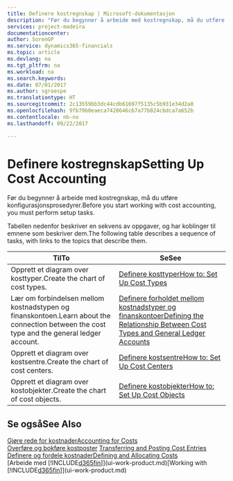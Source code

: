 ```yaml
---
title: Definere kostregnskap | Microsoft-dokumentasjon
description: "Før du begynner å arbeide med kostregnskap, må du utføre konfigurasjonsprosedyrer."
services: project-madeira
documentationcenter: 
author: SorenGP
ms.service: dynamics365-financials
ms.topic: article
ms.devlang: na
ms.tgt_pltfrm: na
ms.workload: na
ms.search.keywords: 
ms.date: 07/01/2017
ms.author: sgroespe
ms.translationtype: HT
ms.sourcegitcommit: 2c13559bb3dc44cdb61697f5135c5b931e34d2a8
ms.openlocfilehash: 9fb79b0eaeca7428646c67a77b824cbdca7a652b
ms.contentlocale: nb-no
ms.lasthandoff: 09/22/2017

---
```

# <a name="setting-up-cost-accounting"></a><span data-ttu-id="2a6ff-103">Definere kostregnskap</span><span class="sxs-lookup"><span data-stu-id="2a6ff-103">Setting Up Cost Accounting</span></span>
<span data-ttu-id="2a6ff-104">Før du begynner å arbeide med kostregnskap, må du utføre konfigurasjonsprosedyrer.</span><span class="sxs-lookup"><span data-stu-id="2a6ff-104">Before you start working with cost accounting, you must perform setup tasks.</span></span>  

 <span data-ttu-id="2a6ff-105">Tabellen nedenfor beskriver en sekvens av oppgaver, og har koblinger til emnene som beskriver dem.</span><span class="sxs-lookup"><span data-stu-id="2a6ff-105">The following table describes a sequence of tasks, with links to the topics that describe them.</span></span>

|<span data-ttu-id="2a6ff-106">Til</span><span class="sxs-lookup"><span data-stu-id="2a6ff-106">To</span></span>|<span data-ttu-id="2a6ff-107">Se</span><span class="sxs-lookup"><span data-stu-id="2a6ff-107">See</span></span>|  
|--------|---------|  
|<span data-ttu-id="2a6ff-108">Opprett et diagram over kosttyper.</span><span class="sxs-lookup"><span data-stu-id="2a6ff-108">Create the chart of cost types.</span></span>|[<span data-ttu-id="2a6ff-109">Definere kosttyper</span><span class="sxs-lookup"><span data-stu-id="2a6ff-109">How to: Set Up Cost Types</span></span>](finance-how-to-set-up-cost-types.md)|  
|<span data-ttu-id="2a6ff-110">Lær om forbindelsen mellom kostnadstypen og finanskontoen.</span><span class="sxs-lookup"><span data-stu-id="2a6ff-110">Learn about the connection between the cost type and the general ledger account.</span></span>|[<span data-ttu-id="2a6ff-111">Definere forholdet mellom kostnadstyper og finanskontoer</span><span class="sxs-lookup"><span data-stu-id="2a6ff-111">Defining the Relationship Between Cost Types and General Ledger Accounts</span></span>](finance-defining-the-relationship-between-cost-types-and-general-ledger-accounts.md)|  
|<span data-ttu-id="2a6ff-112">Opprett et diagram over kostsentre.</span><span class="sxs-lookup"><span data-stu-id="2a6ff-112">Create the chart of cost centers.</span></span>|[<span data-ttu-id="2a6ff-113">Definere kostsentre</span><span class="sxs-lookup"><span data-stu-id="2a6ff-113">How to: Set Up Cost Centers</span></span>](finance-how-to-set-up-cost-centers.md)|  
|<span data-ttu-id="2a6ff-114">Opprett et diagram over kostobjekter.</span><span class="sxs-lookup"><span data-stu-id="2a6ff-114">Create the chart of cost objects.</span></span>|[<span data-ttu-id="2a6ff-115">Definere kostobjekter</span><span class="sxs-lookup"><span data-stu-id="2a6ff-115">How to: Set Up Cost Objects</span></span>](finance-how-to-set-up-cost-objects.md)|  

## <a name="see-also"></a><span data-ttu-id="2a6ff-116">Se også</span><span class="sxs-lookup"><span data-stu-id="2a6ff-116">See Also</span></span>  
[<span data-ttu-id="2a6ff-117">Gjøre rede for kostnader</span><span class="sxs-lookup"><span data-stu-id="2a6ff-117">Accounting for Costs</span></span>](finance-manage-cost-accounting.md)  
<span data-ttu-id="2a6ff-118">[Overføre og bokføre kostposter](finance-transfer-and-post-cost-entries.md) </span><span class="sxs-lookup"><span data-stu-id="2a6ff-118">[Transferring and Posting Cost Entries](finance-transfer-and-post-cost-entries.md) </span></span>  
[<span data-ttu-id="2a6ff-119">Definere og fordele kostnader</span><span class="sxs-lookup"><span data-stu-id="2a6ff-119">Defining and Allocating Costs</span></span>](finance-define-and-allocate-costs.md)  
<span data-ttu-id="2a6ff-120">[Arbeide med [!INCLUDE[d365fin](includes/d365fin_md.md)]](ui-work-product.md)</span><span class="sxs-lookup"><span data-stu-id="2a6ff-120">[Working with [!INCLUDE[d365fin](includes/d365fin_md.md)]](ui-work-product.md)</span></span>

